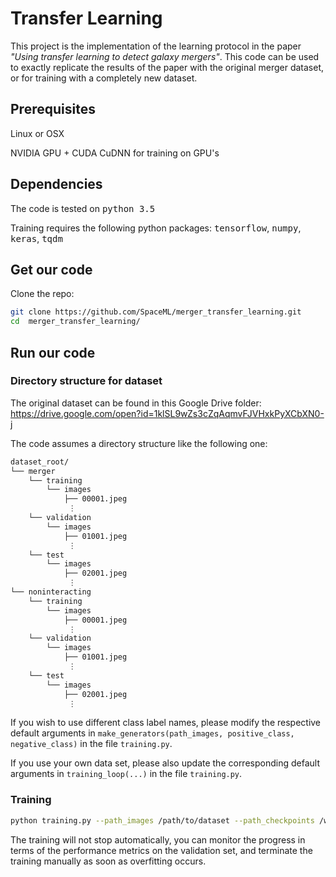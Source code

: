 # Transfer Learning

This project is the implementation of the learning protocol in the paper _"Using transfer learning to detect galaxy mergers"_. This code can be used to exactly replicate the results of the paper with the original merger dataset, or for training with a completely new dataset.

## Prerequisites
Linux or OSX

NVIDIA GPU + CUDA CuDNN for training on GPU's

## Dependencies
The code is tested on <tt>python 3.5</tt>

Training requires the following python packages: <tt>tensorflow</tt>, <tt>numpy</tt>, <tt>keras</tt>, <tt>tqdm</tt>

## Get our code
Clone the repo:
```bash
git clone https://github.com/SpaceML/merger_transfer_learning.git
cd  merger_transfer_learning/
```

## Run our code

### Directory structure for dataset
The original dataset can be found in this Google Drive folder:
https://drive.google.com/open?id=1klSL9wZs3cZqAqmvFJVHxkPyXCbXN0-j

The code assumes a directory structure like the following one:

```bash
dataset_root/
└── merger
    └── training
        └── images
            ├── 00001.jpeg
             ⋮
    └── validation
        └── images
            ├── 01001.jpeg
             ⋮
    └── test
        └── images
            ├── 02001.jpeg
             ⋮
└── noninteracting
    └── training
        └── images
            ├── 00001.jpeg
             ⋮
    └── validation
        └── images
            ├── 01001.jpeg
             ⋮
    └── test
        └── images
            ├── 02001.jpeg
             ⋮
```

If you wish to use different class label names, please modify the respective default arguments in ```make_generators(path_images, positive_class, negative_class)``` in the file `training.py`.

If you use your own data set, please also update the corresponding default arguments in ```training_loop(...)``` in the file `training.py`.


### Training

```bash
python training.py --path_images /path/to/dataset --path_checkpoints /where/checkpoints/go --path_statuses /where/logging/goes --mode [transferlearning|randinit]
```

The training will not stop automatically, you can monitor the progress in terms of the performance metrics on the validation set, and terminate the training manually as soon as overfitting occurs.
